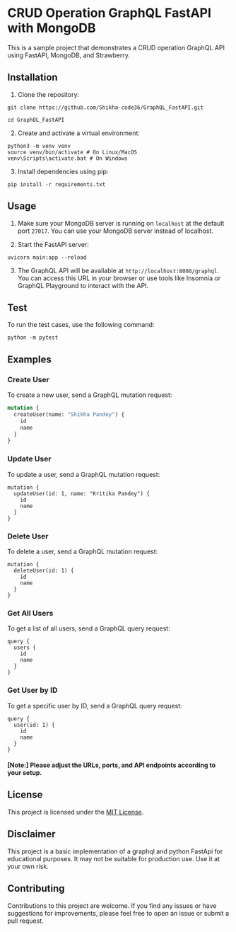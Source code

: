 # CRUD Operation GraphQL FastAPI with MongoDB

This is a sample project that demonstrates a CRUD operation GraphQL API using FastAPI, MongoDB, and Strawberry.

## Installation

1. Clone the repository:
```
git clone https://github.com/Shikha-code36/GraphQL_FastAPI.git

cd GraphQL_FastAPI
```

2. Create and activate a virtual environment:
```
python3 -m venv venv
source venv/bin/activate # On Linux/MacOS
venv\Scripts\activate.bat # On Windows
```
3. Install dependencies using pip:
```
pip install -r requirements.txt
```

## Usage

1. Make sure your MongoDB server is running on `localhost` at the default port `27017`. You can use your MongoDB server instead of localhost.


2. Start the FastAPI server:
```
uvicorn main:app --reload
```

3. The GraphQL API will be available at `http://localhost:8000/graphql`. You can access this URL in your browser or use tools like Insomnia or GraphQL Playground to interact with the API.

## Test

To run the test cases, use the following command:

```
python -m pytest
```


## Examples

### Create User
To create a new user, send a GraphQL mutation request:

```graphql
mutation {
  createUser(name: "Shikha Pandey") {
    id
    name
  }
}
```
### Update User
To update a user, send a GraphQL mutation request:
```
mutation {
  updateUser(id: 1, name: "Kritika Pandey") {
    id
    name
  }
}
```
### Delete User
To delete a user, send a GraphQL mutation request:
```
mutation {
  deleteUser(id: 1) {
    id
    name
  }
}
```
### Get All Users
To get a list of all users, send a GraphQL query request:
```
query {
  users {
    id
    name
  }
}
```
### Get User by ID
To get a specific user by ID, send a GraphQL query request:
```
query {
  user(id: 1) {
    id
    name
  }
}
```

#### [Note:] Please adjust the URLs, ports, and API endpoints according to your setup.

## License

This project is licensed under the [MIT License](LICENSE).

## Disclaimer

This project is a basic implementation of a graphql and python FastApi for educational purposes. It may not be suitable for production use. Use it at your own risk.

## Contributing

Contributions to this project are welcome. If you find any issues or have suggestions for improvements, please feel free to open an issue or submit a pull request.



